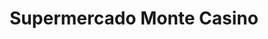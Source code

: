 ---
title: "Supermercado Monte Casino"
url: /caracas/supermercado-monte-casino/
shop: Supermarkt
---